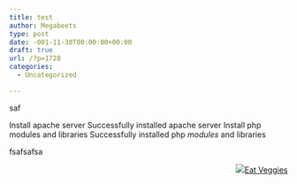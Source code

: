 ```yaml
---
title: test
author: Megabeets
type: post
date: -001-11-30T00:00:00+00:00
draft: true
url: /?p=1728
categories:
  - Uncategorized

---
```

saf

<div id="termynal" data-termynal data-termynal data-ty-typeDelay="40" data-ty-lineDelay="700" data-ty-cursor="▋" data-ty-progressChar="■" data-ty-progressLength="20">
  <span data-ty="input" class="no-prefix">Install apache server</span> <span data-ty="progress"></span> <span data-ty="input" class="no-prefix">Successfully installed apache server</span> <span data-ty="input" class="no-prefix">Install php modules and libraries</span> <span data-ty="progress"></span> <span data-ty="input" class="no-prefix">Successfully installed php <i>modules</i> and libraries</span> <span data-ty="cursor"></span>
</div>

fsafsafsa

<div class="nf-post-footer">
  <p style="text-align: right">
    <a href="https://www.megabeets.net/about.html#vegan"><img src="../uploads/megabeets_inline_logo.png" />Eat Veggies</a>
  </p>
</div>
